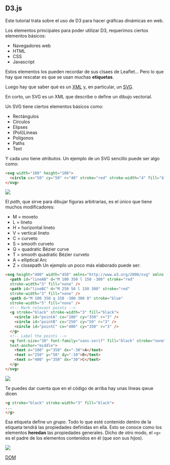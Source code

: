 ## D3.js

Este tutorial trata sobre el uso de D3 para hacer gráficas dinámicas en web.

Los elementos principales para poder utilizar D3, requerimos ciertos elementos básicos:

- Navegadores web
- HTML
- CSS
- Javascript

Estos elementos los pueden recordar de sus clsaes de Leaflet...
Pero lo que hay que rescatar es que se usan muchas **etiquetas**.

Luego hay que saber qué es un [XML](https://www.w3schools.com/Xml/) y, en particular, un [SVG](https://www.w3schools.com/graphics/svg_intro.asp).

En corto, un SVG es un XML que describe o define un dibujo vectorial.

Un SVG tiene ciertos elementos básicos como:
- Rectángulos
- Círculos
- Elipses
- (Poli)Líneas
- Polígonos
- Paths
- Text

Y cada uno tiene _atributos_. Un ejemplo de un SVG sencillo puede ser algo como:

```html
<svg width="100" height="100">
  <circle cx="50" cy="50" r="40" stroke="red" stroke-width="4" fill="blue" />
</svg>
```
<img src="https://centrogeo.github.io/geoinformatica/d3/circle.svg"/>

El _path_, que sirve para dibujar figuras arbitrarias, es el único que tiene muchos modificadores:
* M = moveto
* L = lineto
* H = horizontal lineto
* V = vertical lineto
* C = curveto
* S = smooth curveto
* Q = quadratic Bézier curve
* T = smooth quadratic Bézier curveto
* A = elliptical Arc
* Z = closepath
Un ejemplo un poco más elaborado puede ser:

```html
<svg height="400" width="450" xmlns="http://www.w3.org/2000/svg" xmlns:xlink="http://www.w3.org/1999/xlink">
  <path id="lineAB" d="M 100 350 l 150 -300" stroke="red"
  stroke-width="3" fill="none" />
  <path id="lineBC" d="M 250 50 l 150 300" stroke="red"
  stroke-width="3" fill="none" />
  <path d="M 100 350 q 150 -300 300 0" stroke="blue"
  stroke-width="5" fill="none" />
  <!-- Mark relevant points -->
  <g stroke="black" stroke-width="3" fill="black">
    <circle id="pointA" cx="100" cy="350" r="3" />
    <circle id="pointB" cx="250" cy="50" r="3" />
    <circle id="pointC" cx="400" cy="350" r="3" />
  </g>
  <!-- Label the points -->
  <g font-size="30" font-family="sans-serif" fill="black" stroke="none"
  text-anchor="middle">
    <text x="100" y="350" dx="-30">A</text>
    <text x="250" y="50" dy="-10">B</text>
    <text x="400" y="350" dx="30">C</text>
  </g>
</svg>
```
<img src="https://centrogeo.github.io/geoinformatica/d3/path.svg"/>

Te puedes dar cuenta que en el código de arriba hay unas líneas qwue dicen
```html
<g stroke="black" stroke-width="3" fill="black">
...
</g>
```
Esa etiqueta define un _grupo_. Todo lo que esté contenido dentro de la etiqueta
tendrá las propiedades definidas en ella. Esto se conoce como los elementos **heredan**
las propiedades generales. Dicho de otro modo, el `<g>` es el padre de los elementos
contenidos en él (que son sus _hijos_).

<img src="https://centrogeo.github.io/geoinformatica/d3/dudas.svg"/>

[DOM](./DOM.md)
